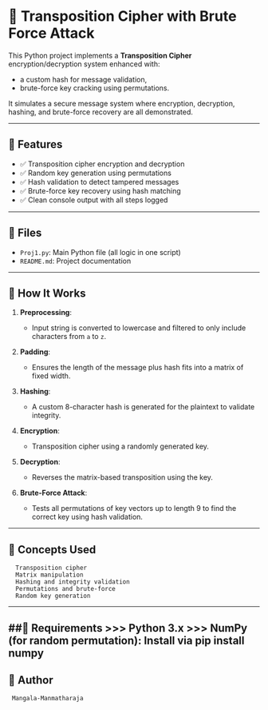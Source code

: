 # 🔐 Transposition Cipher with Brute Force Attack

This Python project implements a **Transposition Cipher** encryption/decryption system enhanced with:
- a custom hash for message validation,
- brute-force key cracking using permutations.

It simulates a secure message system where encryption, decryption, hashing, and brute-force recovery are all demonstrated.

---

## 🚀 Features

- ✅ Transposition cipher encryption and decryption
- ✅ Random key generation using permutations
- ✅ Hash validation to detect tampered messages
- ✅ Brute-force key recovery using hash matching
- ✅ Clean console output with all steps logged

---

## 📂 Files

- `Proj1.py`: Main Python file (all logic in one script)
- `README.md`: Project documentation

---

## 🔧 How It Works

1. **Preprocessing**:
   - Input string is converted to lowercase and filtered to only include characters from `a` to `z`.

2. **Padding**:
   - Ensures the length of the message plus hash fits into a matrix of fixed width.

3. **Hashing**:
   - A custom 8-character hash is generated for the plaintext to validate integrity.

4. **Encryption**:
   - Transposition cipher using a randomly generated key.

5. **Decryption**:
   - Reverses the matrix-based transposition using the key.

6. **Brute-Force Attack**:
   - Tests all permutations of key vectors up to length 9 to find the correct key using hash validation.

---

## 🧠 Concepts Used
      Transposition cipher
      Matrix manipulation
      Hashing and integrity validation
      Permutations and brute-force
      Random key generation

---

##📌 Requirements
     >>>  Python 3.x
     >>>  NumPy (for random permutation): Install via pip install numpy
---

## 🤝 Author
     Mangala-Manmatharaja


